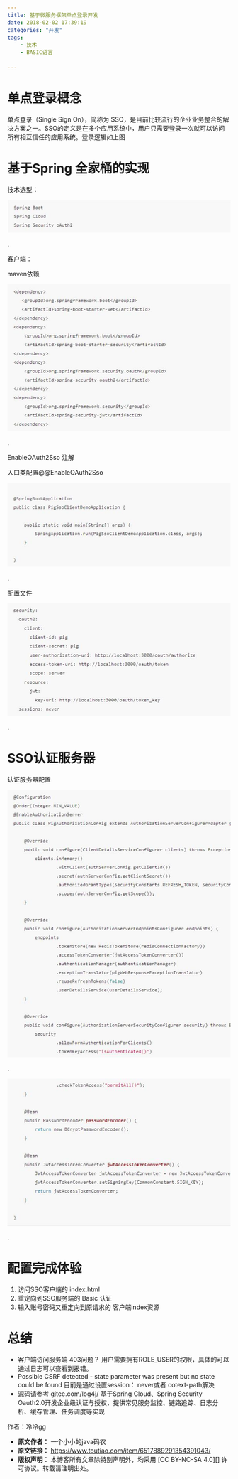 ```yaml
---
title: 基于微服务框架单点登录开发
date: 2018-02-02 17:39:19
categories: "开发"
tags:
	- 技术
	- BASIC语言

---
```


# 单点登录概念 #

单点登录（Single Sign On），简称为 SSO，是目前比较流行的企业业务整合的解决方案之一。SSO的定义是在多个应用系统中，用户只需要登录一次就可以访问所有相互信任的应用系统。登录逻辑如上图

# 基于Spring 全家桶的实现 #

技术选型：

![基于微服务框架单点登录开发][YEYQ-E32Y-R6NB.jpg]

.

客户端：

maven依赖

![基于微服务框架单点登录开发][URUJ-UBFB-J73A.jpg]

.

EnableOAuth2Sso 注解

入口类配置@@EnableOAuth2Sso

![基于微服务框架单点登录开发][ZNAF-6FYI-M322.jpg]

.

配置文件

![基于微服务框架单点登录开发][FRQF-FQVZ-7FYV.jpg]

.

# SSO认证服务器 #

认证服务器配置

![基于微服务框架单点登录开发][FV7B-RRMZ-BYUM.jpg]

.

![基于微服务框架单点登录开发][QN7V-VRA6-BQEV.jpg]

.

# 配置完成体验 #

1.  访问SSO客户端的 index.html
2.  重定向到SSO服务端的 Basic 认证
3.  输入账号密码又重定向到原请求的 客户端index资源

# 总结 #

 *  客户端访问服务端 403问题？ 用户需要拥有ROLE\_USER的权限，具体的可以通过日志可以查看到报错。
 *  Possible CSRF detected - state parameter was present but no state could be found 目前是通过设置session： never或者 cotext-path解决
 *  源码请参考 gitee.com/log4j/ 基于Spring Cloud、Spring Security Oauth2.0开发企业级认证与授权，提供常见服务监控、链路追踪、日志分析、缓存管理、任务调度等实现

作者：冷冷gg


[YEYQ-E32Y-R6NB.jpg]: static/resources/crawler/YEYQ-E32Y-R6NB.jpg
[URUJ-UBFB-J73A.jpg]: static/resources/crawler/URUJ-UBFB-J73A.jpg
[ZNAF-6FYI-M322.jpg]: static/resources/crawler/ZNAF-6FYI-M322.jpg
[FRQF-FQVZ-7FYV.jpg]: static/resources/crawler/FRQF-FQVZ-7FYV.jpg
[FV7B-RRMZ-BYUM.jpg]: static/resources/crawler/FV7B-RRMZ-BYUM.jpg
[QN7V-VRA6-BQEV.jpg]: static/resources/crawler/QN7V-VRA6-BQEV.jpg
 *  **原文作者：** 一个小小的java码农
 *  **原文链接：** https://www.toutiao.com/item/6517889291354391043/
 *  **版权声明：** 本博客所有文章除特别声明外，均采用 [CC BY-NC-SA 4.0][] 许可协议。转载请注明出处。
